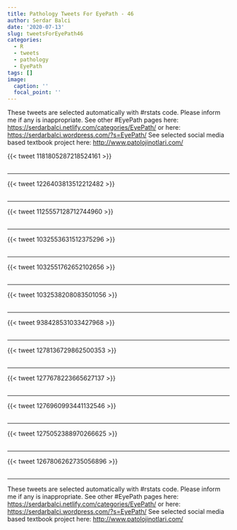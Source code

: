 ```yaml
---
title: Pathology Tweets For EyePath - 46
author: Serdar Balci
date: '2020-07-13'
slug: tweetsForEyePath46
categories:
  - R
  - tweets
  - pathology
  - EyePath
tags: []
image:
  caption: ''
  focal_point: ''
---
```



These tweets are selected automatically with #rstats code. Please inform me if any is inappropriate.
See other #EyePath pages here: https://serdarbalci.netlify.com/categories/EyePath/  or here: https://serdarbalci.wordpress.com/?s=EyePath/ 
See selected social media based textbook project here: http://www.patolojinotlari.com/

{{< tweet 1181805287218524161 >}}
<br>
<br>
<hr>
{{< tweet 1226403813512212482 >}}
<br>
<br>
<hr>
{{< tweet 1125557128712744960 >}}
<br>
<br>
<hr>
{{< tweet 1032553631512375296 >}}
<br>
<br>
<hr>
{{< tweet 1032551762652102656 >}}
<br>
<br>
<hr>
{{< tweet 1032538208083501056 >}}
<br>
<br>
<hr>
{{< tweet 938428531033427968 >}}
<br>
<br>
<hr>
{{< tweet 1278136729862500353 >}}
<br>
<br>
<hr>
{{< tweet 1277678223665627137 >}}
<br>
<br>
<hr>
{{< tweet 1276960993441132546 >}}
<br>
<br>
<hr>
{{< tweet 1275052388970266625 >}}
<br>
<br>
<hr>
{{< tweet 1267806262735056896 >}}
<br>
<br>
<hr>


These tweets are selected automatically with #rstats code. Please inform me if any is inappropriate.
See other #EyePath pages here: https://serdarbalci.netlify.com/categories/EyePath/  or here: https://serdarbalci.wordpress.com/?s=EyePath/ 
See selected social media based textbook project here: http://www.patolojinotlari.com/
